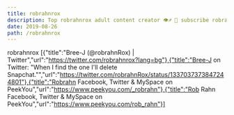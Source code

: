 ```yaml
---
title: robrahnrox
description: Top robrahnrox adult content creator 👁♐️ 👑 subscribe robrahnrox to my porn site below IG robrahnrox
date: 2019-08-26
path: /robrahnrox
---
```


robrahnrox
[{"title":"Bree-J (@robrahnRox) | Twitter","url":"https://twitter.com/robrahnrox?lang=bg"},{"title":"Bree-J on Twitter: \"When I find the one I'll delete Snapchat.\"","url":"https://twitter.com/robrahnRox/status/1337037373847244801"},{"title":"Robrahn Facebook, Twitter & MySpace on PeekYou","url":"https://www.peekyou.com/_robrahn"},{"title":"Rob Rahn Facebook, Twitter & MySpace on PeekYou","url":"https://www.peekyou.com/rob_rahn"}]

